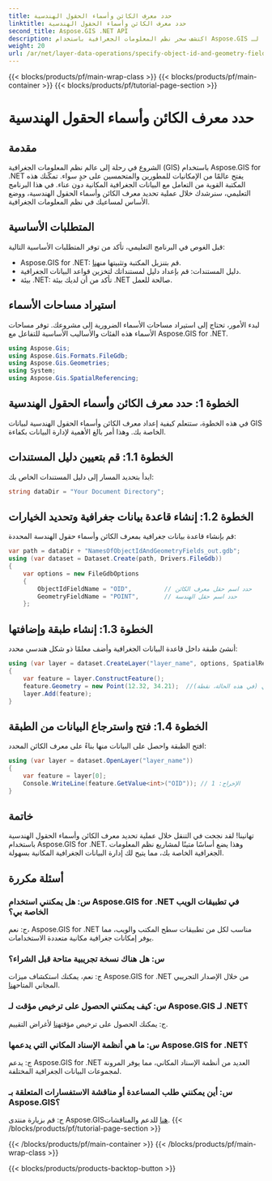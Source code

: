 ```yaml
---
title: حدد معرف الكائن وأسماء الحقول الهندسية
linktitle: حدد معرف الكائن وأسماء الحقول الهندسية
second_title: Aspose.GIS .NET API
description: اكتشف سحر نظم المعلومات الجغرافية باستخدام Aspose.GIS لـ .NET! إدارة البيانات الجغرافية المكانية دون عناء. قم بالتنزيل الآن وأطلق العنان لقوة الذكاء المكاني.
weight: 20
url: /ar/net/layer-data-operations/specify-object-id-and-geometry-field-names/
---
```


{{< blocks/products/pf/main-wrap-class >}}
{{< blocks/products/pf/main-container >}}
{{< blocks/products/pf/tutorial-page-section >}}

# حدد معرف الكائن وأسماء الحقول الهندسية

## مقدمة
الشروع في رحلة إلى عالم نظم المعلومات الجغرافية (GIS) باستخدام Aspose.GIS for .NET يفتح عالمًا من الإمكانيات للمطورين والمتحمسين على حدٍ سواء. تمكّنك هذه المكتبة القوية من التعامل مع البيانات الجغرافية المكانية دون عناء. في هذا البرنامج التعليمي، سنرشدك خلال عملية تحديد معرف الكائن وأسماء الحقول الهندسية، ووضع الأساس لمساعيك في نظم المعلومات الجغرافية.
## المتطلبات الأساسية
قبل الغوص في البرنامج التعليمي، تأكد من توفر المتطلبات الأساسية التالية:
-  Aspose.GIS for .NET: قم بتنزيل المكتبة وتثبيتها من[هنا](https://releases.aspose.com/gis/net/).
- دليل المستندات: قم بإعداد دليل لمستنداتك لتخزين قواعد البيانات الجغرافية.
- بيئة .NET: تأكد من أن لديك بيئة .NET صالحة للعمل.
## استيراد مساحات الأسماء
لبدء الأمور، تحتاج إلى استيراد مساحات الأسماء الضرورية إلى مشروعك. توفر مساحات الأسماء هذه الفئات والأساليب الأساسية للتفاعل مع Aspose.GIS for .NET.
```csharp
using Aspose.Gis;
using Aspose.Gis.Formats.FileGdb;
using Aspose.Gis.Geometries;
using System;
using Aspose.Gis.SpatialReferencing;
```
## الخطوة 1: حدد معرف الكائن وأسماء الحقول الهندسية
في هذه الخطوة، ستتعلم كيفية إعداد معرف الكائن وأسماء الحقول الهندسية لبيانات GIS الخاصة بك. وهذا أمر بالغ الأهمية لإدارة البيانات بكفاءة.
## الخطوة 1.1: قم بتعيين دليل المستندات
ابدأ بتحديد المسار إلى دليل المستندات الخاص بك:
```csharp
string dataDir = "Your Document Directory";
```
## الخطوة 1.2: إنشاء قاعدة بيانات جغرافية وتحديد الخيارات
قم بإنشاء قاعدة بيانات جغرافية بمعرف الكائن وأسماء حقول الهندسة المحددة:
```csharp
var path = dataDir + "NamesOfObjectIdAndGeometryFields_out.gdb";
using (var dataset = Dataset.Create(path, Drivers.FileGdb))
{
    var options = new FileGdbOptions
    {
        ObjectIdFieldName = "OID",         // حدد اسم حقل معرف الكائن
        GeometryFieldName = "POINT",       // حدد اسم حقل الهندسة
    };
```
## الخطوة 1.3: إنشاء طبقة وإضافتها
أنشئ طبقة داخل قاعدة البيانات الجغرافية وأضف معلمًا ذو شكل هندسي محدد:
```csharp
using (var layer = dataset.CreateLayer("layer_name", options, SpatialReferenceSystem.Wgs84))
{
    var feature = layer.ConstructFeature();
    feature.Geometry = new Point(12.32, 34.21);  //حدد الشكل الهندسي (في هذه الحالة، نقطة)
    layer.Add(feature);
}
```
## الخطوة 1.4: فتح واسترجاع البيانات من الطبقة
افتح الطبقة واحصل على البيانات منها بناءً على معرف الكائن المحدد:
```csharp
using (var layer = dataset.OpenLayer("layer_name"))
{
    var feature = layer[0];
    Console.WriteLine(feature.GetValue<int>("OID")); // الإخراج: 1
}
```
## خاتمة
تهانينا! لقد نجحت في التنقل خلال عملية تحديد معرف الكائن وأسماء الحقول الهندسية باستخدام Aspose.GIS for .NET. وهذا يضع أساسًا متينًا لمشاريع نظم المعلومات الجغرافية الخاصة بك، مما يتيح لك إدارة البيانات الجغرافية المكانية بسهولة.
## أسئلة مكررة
### س: هل يمكنني استخدام Aspose.GIS for .NET في تطبيقات الويب الخاصة بي؟
ج: نعم، Aspose.GIS for .NET مناسب لكل من تطبيقات سطح المكتب والويب، مما يوفر إمكانات جغرافية مكانية متعددة الاستخدامات.
### س: هل هناك نسخة تجريبية متاحة قبل الشراء؟
 ج: نعم، يمكنك استكشاف ميزات Aspose.GIS for .NET من خلال الإصدار التجريبي المجاني المتاح[هنا](https://releases.aspose.com/).
### س: كيف يمكنني الحصول على ترخيص مؤقت لـ Aspose.GIS لـ .NET؟
 ج: يمكنك الحصول على ترخيص مؤقت[هنا](https://purchase.aspose.com/temporary-license/) لأغراض التقييم.
### س: ما هي أنظمة الإسناد المكاني التي يدعمها Aspose.GIS for .NET؟
ج: يدعم Aspose.GIS for .NET العديد من أنظمة الإسناد المكاني، مما يوفر المرونة لمجموعات البيانات الجغرافية المختلفة.
### س: أين يمكنني طلب المساعدة أو مناقشة الاستفسارات المتعلقة بـ Aspose.GIS؟
 ج: قم بزيارة منتدى Aspose.GIS[هنا](https://forum.aspose.com/c/gis/33) للدعم والمناقشات.
{{< /blocks/products/pf/tutorial-page-section >}}

{{< /blocks/products/pf/main-container >}}
{{< /blocks/products/pf/main-wrap-class >}}

{{< blocks/products/products-backtop-button >}}
